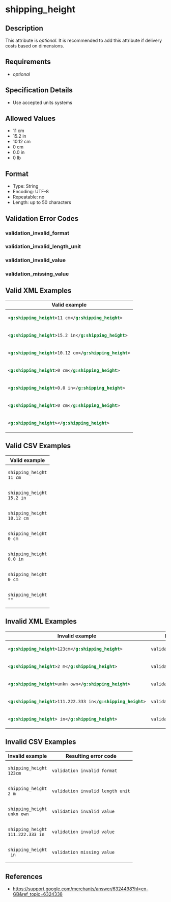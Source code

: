 # shipping_height

## Description

This attribute is *optional*.
It is recommended to add this attribute if delivery costs based on dimensions.

## Requirements

* *optional*


## Specification Details

- Use accepted units systems

## Allowed Values
- 11 cm
- 15.2 in
- 10.12 cm
- 0 cm
- 0.0 in
- 0 lb

## Format

- Type: String
- Encoding: UTF-8
- Repeatable: no
- Length: up to 50 characters


## Validation Error Codes

### validation_invalid_format
### validation_invalid_length_unit
### validation_invalid_value
### validation_missing_value

## Valid XML Examples

<table>
<thead>
<tr><th>Valid example                                  </th></tr>
</thead>
<tbody>
<tr><td>

```xml
<g:shipping_height>11 cm</g:shipping_height>   
```

</td></tr>
<tr><td>

```xml
<g:shipping_height>15.2 in</g:shipping_height> 
```

</td></tr>
<tr><td>

```xml
<g:shipping_height>10.12 cm</g:shipping_height>
```

</td></tr>
<tr><td>

```xml
<g:shipping_height>0 cm</g:shipping_height>    
```

</td></tr>
<tr><td>

```xml
<g:shipping_height>0.0 in</g:shipping_height>  
```

</td></tr>
<tr><td>

```xml
<g:shipping_height>0 cm</g:shipping_height>    
```

</td></tr>
<tr><td>

```xml
<g:shipping_height></g:shipping_height>        
```

</td></tr>
</tbody>
</table>

## Valid CSV Examples

<table>
<thead>
<tr><th>Valid example           </th></tr>
</thead>
<tbody>
<tr><td>

```csv
shipping_height
11 cm   
```

</td></tr>
<tr><td>

```csv
shipping_height
15.2 in 
```

</td></tr>
<tr><td>

```csv
shipping_height
10.12 cm
```

</td></tr>
<tr><td>

```csv
shipping_height
0 cm    
```

</td></tr>
<tr><td>

```csv
shipping_height
0.0 in  
```

</td></tr>
<tr><td>

```csv
shipping_height
0 cm    
```

</td></tr>
<tr><td>

```csv
shipping_height
""      
```

</td></tr>
</tbody>
</table>

## Invalid XML Examples

<table>
<thead>
<tr><th>Invalid example                                      </th><th>Resulting error code          </th></tr>
</thead>
<tbody>
<tr><td>

```xml
<g:shipping_height>123cm</g:shipping_height>         
```

</td><td>

```xml
validation_invalid_format     
```

</td></tr>
<tr><td>

```xml
<g:shipping_height>2 m</g:shipping_height>           
```

</td><td>

```xml
validation_invalid_length_unit
```

</td></tr>
<tr><td>

```xml
<g:shipping_height>unkn own</g:shipping_height>      
```

</td><td>

```xml
validation_invalid_value      
```

</td></tr>
<tr><td>

```xml
<g:shipping_height>111.222.333 in</g:shipping_height>
```

</td><td>

```xml
validation_invalid_value      
```

</td></tr>
<tr><td>

```xml
<g:shipping_height> in</g:shipping_height>           
```

</td><td>

```xml
validation_missing_value      
```

</td></tr>
</tbody>
</table>

## Invalid CSV Examples

<table>
<thead>
<tr><th>Invalid example               </th><th>Resulting error code          </th></tr>
</thead>
<tbody>
<tr><td>

```csv
shipping_height
123cm         
```

</td><td>

```csv
validation_invalid_format     
```

</td></tr>
<tr><td>

```csv
shipping_height
2 m           
```

</td><td>

```csv
validation_invalid_length_unit
```

</td></tr>
<tr><td>

```csv
shipping_height
unkn own      
```

</td><td>

```csv
validation_invalid_value      
```

</td></tr>
<tr><td>

```csv
shipping_height
111.222.333 in
```

</td><td>

```csv
validation_invalid_value      
```

</td></tr>
<tr><td>

```csv
shipping_height
 in           
```

</td><td>

```csv
validation_missing_value      
```

</td></tr>
</tbody>
</table>

## References
* https://support.google.com/merchants/answer/6324498?hl=en-GB&ref_topic=6324338
